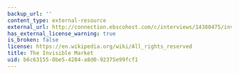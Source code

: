 ```yaml
---
backup_url: ''
content_type: external-resource
external_url: http://connection.ebscohost.com/c/interviews/14380475/invisible-market
has_external_license_warning: true
is_broken: false
license: https://en.wikipedia.org/wiki/All_rights_reserved
title: The Invisible Market
uid: b6c63155-0be5-4284-a8d0-92375e99fcf1
---
```

